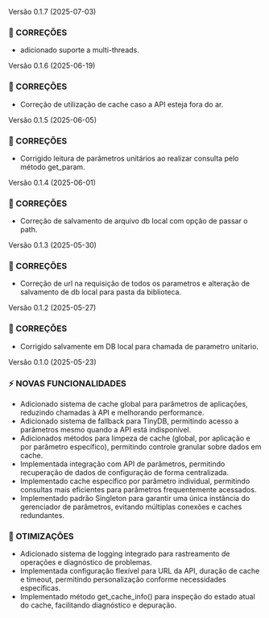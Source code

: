Versão 0.1.7 (2025-07-03)

### :bug: CORREÇÕES

- adicionado suporte a multi-threads.


Versão 0.1.6 (2025-06-19)

### :bug: CORREÇÕES

- Correção de utilização de cache caso a API esteja fora do ar.


Versão 0.1.5 (2025-06-05)

### :bug: CORREÇÕES

- Corrigido leitura de parâmetros unitários ao realizar consulta pelo método get_param.


Versão 0.1.4 (2025-06-01)

### :bug: CORREÇÕES

- Correção de salvamento de arquivo db local com opção de passar o path.


Versão 0.1.3 (2025-05-30)

### :bug: CORREÇÕES

- Correção de url na requisição de todos os parametros e alteração de salvamento de db local para pasta da biblioteca.


Versão 0.1.2 (2025-05-27)

### :bug: CORREÇÕES

- Corrigido salvamente em DB local para chamada de parametro unitario.


Versão 0.1.0 (2025-05-23)

### :zap: NOVAS FUNCIONALIDADES

- Adicionado sistema de cache global para parâmetros de aplicações, reduzindo chamadas à API e melhorando performance.
- Adicionado sistema de fallback para TinyDB, permitindo acesso a parâmetros mesmo quando a API está indisponível.
- Adicionados métodos para limpeza de cache (global, por aplicação e por parâmetro específico), permitindo controle granular sobre dados em cache.
- Implementada integração com API de parâmetros, permitindo recuperação de dados de configuração de forma centralizada.
- Implementado cache específico por parâmetro individual, permitindo consultas mais eficientes para parâmetros frequentemente acessados.
- Implementado padrão Singleton para garantir uma única instância do gerenciador de parâmetros, evitando múltiplas conexões e caches redundantes.

### :rocket: OTIMIZAÇÕES

- Adicionado sistema de logging integrado para rastreamento de operações e diagnóstico de problemas.
- Implementada configuração flexível para URL da API, duração de cache e timeout, permitindo personalização conforme necessidades específicas.
- Implementado método get_cache_info() para inspeção do estado atual do cache, facilitando diagnóstico e depuração.
